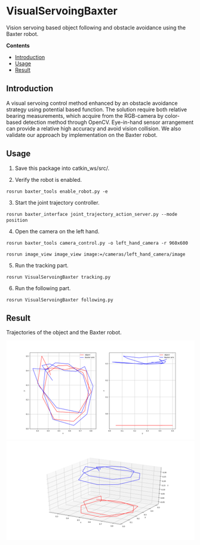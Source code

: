 # VisualServoingBaxter
Vision servoing based object following and obstacle avoidance using the Baxter robot.

**Contents**

* [Introduction](#Introduction)
* [Usage](#Usage)
* [Result](#Result)

## Introduction

A visual servoing control method enhanced by an obstacle avoidance strategy using potential based function. The solution require both relative bearing measurements, which acquire from the RGB-camera by color-based detection method through OpenCV. Eye-in-hand sensor arrangement can provide a relative high accuracy and avoid vision collision. We also validate our approach by implementation on the Baxter robot.

## Usage

1. Save this package into catkin_ws/src/.

2. Verify the robot is enabled.

``` 
rosrun baxter_tools enable_robot.py -e
```

3. Start the joint trajectory controller.

``` 
rosrun baxter_interface joint_trajectory_action_server.py --mode position
```

4. Open the camera on the left hand.

``` 
rosrun baxter_tools camera_control.py -o left_hand_camera -r 960x600
```

``` 
rosrun image_view image_view image:=/cameras/left_hand_camera/image
```

5. Run the tracking part.

``` 
rosrun VisualServoingBaxter tracking.py
```

6. Run the following part.

``` 
rosrun VisualServoingBaxter following.py
```

## Result

Trajectories of the object and the Baxter robot.

<img src="https://github.com/zw007981/VisualServoingBaxter/blob/master/trajectory1.png">

<img src="https://github.com/zw007981/VisualServoingBaxter/blob/master/trajectory2.png">


